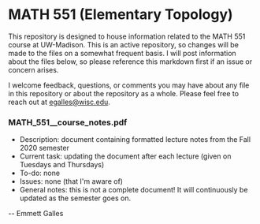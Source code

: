 # MATH 551 (Elementary Topology)

This repository is designed to house information related to the MATH 551 course at UW-Madison. This is an active repository, so changes will be made to the files on a somewhat frequent basis. I will post information about the files below, so please reference this markdown first if an issue or concern arises.

I welcome feedback, questions, or comments you may have about any file in this repository or about the repository as a whole. Please feel free to reach out at egalles@wisc.edu. 

### MATH_551__course_notes.pdf

  - Description: document containing formatted lecture notes from the Fall 2020 semester
  - Current task: updating the document after each lecture (given on Tuesdays and Thursdays)
  - To-do: none
  - Issues: none (that I'm aware of)
  - General notes: this is not a complete document! It will continuously be updated as the semester goes on.

-- Emmett Galles